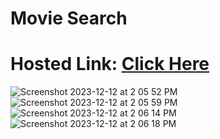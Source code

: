 # Movie Search

# Hosted Link: [Click Here](https://tiwariabhishek0599.github.io/Movie_Search/)

![Screenshot 2023-12-12 at 2 05 52 PM](https://github.com/tiwariabhishek0599/Movie_Search/assets/118967913/965a3fc4-89a3-4f9b-8db2-ee840e282368)
![Screenshot 2023-12-12 at 2 05 59 PM](https://github.com/tiwariabhishek0599/Movie_Search/assets/118967913/87478fa4-7654-482d-a20c-328e245548cc)
![Screenshot 2023-12-12 at 2 06 14 PM](https://github.com/tiwariabhishek0599/Movie_Search/assets/118967913/b432202b-8019-474c-94da-07dbcfc598d7)
![Screenshot 2023-12-12 at 2 06 18 PM](https://github.com/tiwariabhishek0599/Movie_Search/assets/118967913/60935b40-8edc-41d0-a50a-d2f75d225d2e)
